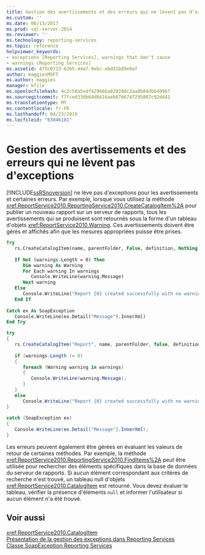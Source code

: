 ```yaml
---
title: Gestion des avertissements et des erreurs qui ne lèvent pas d’exceptions | Microsoft Docs
ms.custom: ''
ms.date: 06/13/2017
ms.prod: sql-server-2014
ms.reviewer: ''
ms.technology: reporting-services
ms.topic: reference
helpviewer_keywords:
- exceptions [Reporting Services], warnings that don't cause
- warnings [Reporting Services]
ms.assetid: 475c0713-6265-44e7-9ebc-ebdd1b89e0af
author: maggiesMSFT
ms.author: maggies
manager: kfile
ms.openlocfilehash: 4c2c58a5edf42966ba828288c2aa8b84dbb49967
ms.sourcegitcommit: f7fced330b64d6616aeb8766747295807c92dd41
ms.translationtype: MT
ms.contentlocale: fr-FR
ms.lasthandoff: 04/23/2019
ms.locfileid: "63046101"
---
```

# <a name="handling-warnings-and-cases-that-do-not-cause-exceptions"></a>Gestion des avertissements et des erreurs qui ne lèvent pas d'exceptions
  [!INCLUDE[ssRSnoversion](../../../includes/ssrsnoversion-md.md)] ne lève pas d'exceptions pour les avertissements et certaines erreurs. Par exemple, lorsque vous utilisez la méthode <xref:ReportService2010.ReportingService2010.CreateCatalogItem%2A> pour publier un nouveau rapport sur un serveur de rapports, tous les avertissements qui se produisent sont retournés sous la forme d'un tableau d'objets <xref:ReportService2010.Warning>. Ces avertissements doivent être gérés et affichés afin que les mesures appropriées puisse être prises.  
  
```vb  
Try  
   rs.CreateCatalogItem(name, parentFolder, False, definition, Nothing, warnings)  
  
   If Not (warnings.Length = 0) Then  
      Dim warning As Warning  
      For Each warning In warnings  
         Console.WriteLine(warning.Message)  
      Next warning  
   Else  
      Console.WriteLine("Report {0} created successfully with no warnings", name)  
   End If  
  
Catch ex As SoapException  
   Console.WriteLine(ex.Detail("Message").InnerXml)  
End Try  
```  
  
```csharp  
try  
{  
   rs.CreateCatalogItem("Report", name, parentFolder, false, definition, null, out warnings);  
  
   if (warnings.Length != 0)  
   {  
      foreach (Warning warning in warnings)  
      {  
         Console.WriteLine(warning.Message);  
      }  
   }  
   else  
      Console.WriteLine("Report {0} created successfully with no warnings", name);  
}  
  
catch (SoapException ex)  
{  
   Console.WriteLine(ex.Detail["Message"].InnerXml);  
}  
```  
  
 Les erreurs peuvent également être gérées en évaluant les valeurs de retour de certaines méthodes. Par exemple, la méthode <xref:ReportService2010.ReportingService2010.FindItems%2A> peut être utilisée pour rechercher des éléments spécifiques dans la base de données du serveur de rapports. Si aucun élément correspondant aux critères de recherche n'est trouvé, un tableau null d'objets <xref:ReportService2010.CatalogItem> est retourné. Vous devez évaluer le tableau, vérifier la présence d'éléments `null` et informer l'utilisateur si aucun élément n'a été trouvé.  
  
## <a name="see-also"></a>Voir aussi  
 <xref:ReportService2010.CatalogItem>   
 [Présentation de la gestion des exceptions dans Reporting Services](../introducing-exception-handling-in-reporting-services.md)   
 [Classe SoapException Reporting Services](../soapexception-class/reporting-services-soapexception-class.md)  
  
  
